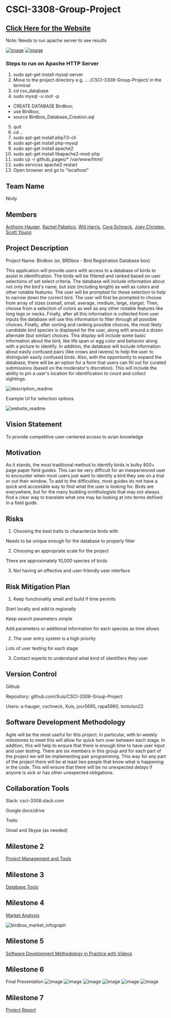 # CSCI-3308-Group-Project

## [Click Here for the Website](https://xuis.github.io/CSCI-3308-Group-Project/github_pages/)
Note: Needs to run apache server to see results

[![image](https://cloud.githubusercontent.com/assets/22159116/20854196/05f9ddb4-b8af-11e6-9156-c8c3847b8631.png)](https://xuis.github.io/CSCI-3308-Group-Project/github_pages/)
[![image](https://cloud.githubusercontent.com/assets/22159116/20853922/b5ce3d3c-b8ac-11e6-8326-79362861baec.png)](https://xuis.github.io/CSCI-3308-Group-Project/github_pages/)

### Steps to run on Apache HTTP Server
1. sudo apt-get install mysql-server
2. Move to the project directory e.g. ..../CSCI-3308-Group-Project/ in the terminal
3. cd csv_database
4. sudo mysql -u root -p
  * CREATE DATABASE Birdbox;
  * use Birdbox;
  * source Birdbox_Database_Creation.sql
5. quit
6. cd ..
7. sudo apt-get install php7.0-cli
8. sudo apt-get install php-mysql
9. sudo apt-get install apache2
10. sudo apt-get install libapache2-mod-php
11. sudo cp -r github_pages/* /var/www/html/
12. sudo services apache2 restart
13. Open browser and go to "localhost"

## Team Name

Nirdy

## Members

[Anthony Hauger](https://github.com/a-hauger), [Rachel Pabelico](https://github.com/rapa5960), [Will Harris](https://github.com/Xuis), [Cora Schneck](https://github.com/cschneck), [Joey Christee](https://github.com/jocr5685), [Scott Young](https://github.com/tontolon22)

## Project Description

Project Name: Birdbox (or, BRDbox - Bird Registration Database box)

This application will provide users with access to a database of birds to assist in identification. The birds will be filtered and ranked based on user selections of set select criteria. The database will include information about not only the bird's name, but size (including length) as well as colors and other notable features. The user will be prompted for these selection to help to narrow down the correct bird. The user will first be prompted to choose from array of sizes (xsmall, small, average, medium, large, xlarge). Then, choose from a selection of colors as well as any other notable features like long legs or necks. Finally, after all this information is collected from user inputs the database will use this information to filter through all possible choices. Finally, after sorting and ranking possible choices, the most likely candidate bird species is displayed for the user, along with around a dozen alternate (but similar) choices. This display will include some basic information about the bird, like life span or egg color and behavior along with a picture to identify. In addition, the database will include information about easily confused pairs (like crows and ravens) to help the user to distinguish easily confused birds. Also, with the opportunity to expand the database, there will be an option for a form that users can fill out for curated submissions (based on the moderator's discretion). This will include the ability to pin a user's location for identification to count and collect sightings.

![description_readme](https://cloud.githubusercontent.com/assets/22159116/18973487/e1dff67e-865a-11e6-8672-971773fb4296.PNG)

Example UI for selection options

![website_readme](https://cloud.githubusercontent.com/assets/22159116/18973489/e1f7116a-865a-11e6-8185-c57392803f75.PNG)

## Vision Statement

To provide competitive user-centered access to avian knowledge

## Motivation

As it stands, the most traditional method to identify birds is bulky 800+ page paper field guides. This can be very difficult for an inexperienced user to encounter when most users just want to identify a bird they see on a trial or out their window. To add to the difficulties, most guides do not have a quick and accessible way to find what the user is looking for. Birds are everywhere, but for the many budding ornithologists that may not always find a clear way to translate what one may be looking at into terms defined in a field guide.

## Risks

1. Choosing the best traits to characterize birds with

  Needs to be unique enough for the database to properly filter

2. Choosing an appropriate scale for the project

  There are approximately 10,000 species of birds

3. Not having an effective and user-friendly user interface

## Risk Mitigation Plan

1. Keep functionality small and build if time permits

  Start locally and add to regionally

  Keep search parameters simple

  Add parameters or additional information for each species as time allows

2. The user entry system is a high priority

  Lots of user testing for each stage

3. Contact experts to understand what kind of identifiers they user

## Version Control

Github

Repository: github.com/Xuis/CSCI-3308-Group-Project

Users: a-hauger, cschneck, Xuis, jocr5685, rapa5960, tontolon22

## Software Development Methodology

Agile will be the most useful for this project. In particular, with bi-weekly milestones to meet this will allow for quick turn over between each stage. In addition, this will help to ensure that there is enough time to have user input and user testing. There are six members in this group and for each part of the project we will be implementing pair programming. This way for any part of the project there will be at least two people that know what is happening in the code. This will ensure that there will be no unexpected delays if anyone is sick or has other unexpected obligations.

## Collaboration Tools

Slack: csci-3308.slack.com

Google docs/drive

Trello

Gmail and Skype (as needed)

## Milestone 2
[Project Management and Tools](https://docs.google.com/document/d/1xpzpVcBUiLs5x0CFPeqe4GF4R-_lFdDdLvF7EngWghc/edit?usp=sharing)

## Milestone 3
[Database Tools](https://docs.google.com/document/d/1OJ8w0CWUQseFQOlSxhRqP-08dNkg5Pad8tyPuGBLT1w/edit?usp=sharing)

## Milestone 4
[Market Analysis](https://docs.google.com/a/colorado.edu/document/d/1WOtqnDvGKDd28r9QWuC5iy7eUnJwTRTiGtcJExv2W8I/edit?usp=sharing)

![birdbox_market_infograph](https://cloud.githubusercontent.com/assets/22159116/20938763/7fe8b922-bba9-11e6-8933-ffffd9032191.jpg)

## Milestone 5
[Software Development Methodology in Practice with Videos](https://docs.google.com/document/d/1aeBbb70VQABu3_GrKMpsbxju8cyQEHyDYFv7JORfumA/edit?usp=sharingg)

## Milestone 6
Final Presentation
![image](https://cloud.githubusercontent.com/assets/22159116/20951514/6d1a993e-bbe3-11e6-8602-ea16cf35535e.png)
![image](https://cloud.githubusercontent.com/assets/22159116/20951530/8ae222d4-bbe3-11e6-8fe1-d12d4d030009.png)
![image](https://cloud.githubusercontent.com/assets/22159116/20951548/aebd13d0-bbe3-11e6-8381-3a7411c09c84.png)
![image](https://cloud.githubusercontent.com/assets/22159116/20951570/c6330a2e-bbe3-11e6-8105-af7baab5ca9a.png)
![image](https://cloud.githubusercontent.com/assets/22159116/20951581/df40e50e-bbe3-11e6-89bf-a1f185e05311.png)
![image](https://cloud.githubusercontent.com/assets/22159116/20951592/f1cf0566-bbe3-11e6-979d-510a325991f7.png)

## Milestone 7
[Project Report](https://docs.google.com/document/d/1ORVPZUUmlGeYx82GGDmH_Jshq1JYFlyNv77IKSpY3kQ/edit?usp=sharing)
